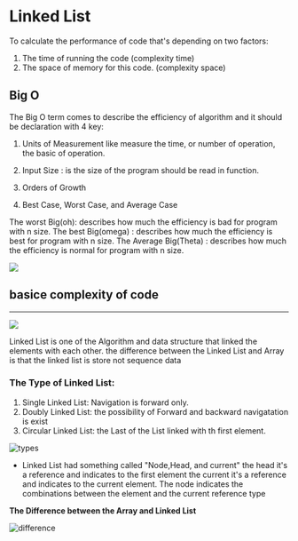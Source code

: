 # Linked List

To calculate the performance of code that's depending on two factors:

1. The time of running the code (complexity time)
2. The space of memory for this code. (complexity space)

## Big O
The Big O term comes to describe the efficiency of algorithm and it should be declaration with 4 key:

1. Units of Measurement like measure the time, or number of operation, the basic of operation.
2. Input Size : is the size of the program should be read in function.
3. Orders of Growth

4. Best Case, Worst Case, and Average Case

The worst Big(oh): describes how much the efficiency is bad for program with n size.
The best Big(omega) : describes how much the efficiency is best for program with n size.
The Average Big(Theta) : describes how much the efficiency is normal for program with n size.

![](https://i.ibb.co/NWmzgyQ/Screenshot-from-2022-03-02-02-13-37.png)


## basice complexity of code

---
![](https://i.ibb.co/27NT0nY/Screenshot-from-2022-03-02-01-58-07.png)

Linked List is one of the Algorithm and data structure that linked the elements with each other.
the difference between the Linked List and Array is that the linked list is store not sequence data

### The Type of Linked List:

1. Single Linked List: Navigation is forward only.
2. Doubly Linked List: the possibility of Forward and backward navigatation is exist
3. Circular Linked List: the Last of the List linked with th first element.

![types](https://i.ibb.co/09GdrsP/Screenshot-from-2022-03-02-02-10-57.png)

- Linked List had something called "Node,Head, and current"
the head it's a reference and indicates to the first element
the current it's a reference and indicates to the current element.
The node indicates the combinations between the element and the current reference type

**The Difference between the Array and Linked List**

![difference](https://i.ibb.co/sKt2Z49/Screenshot-from-2022-03-02-02-15-45.png)
